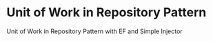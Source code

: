 # Unit of Work in Repository Pattern
Unit of Work in Repository Pattern with EF and Simple Injector
